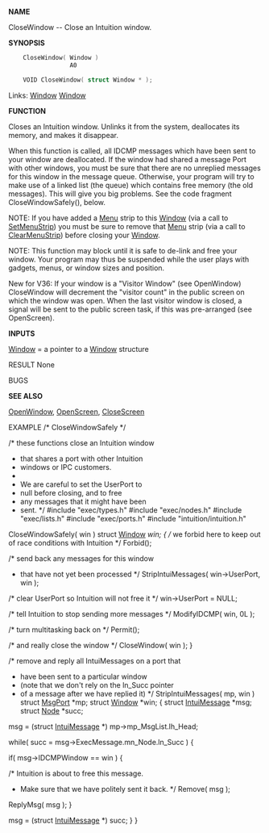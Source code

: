 
**NAME**

CloseWindow -- Close an Intuition window.

**SYNOPSIS**

```c
    CloseWindow( Window )
                 A0

    VOID CloseWindow( struct Window * );

```
Links: [Window](_00D4) [Window](_00D4) 

**FUNCTION**

Closes an Intuition window.  Unlinks it from the system, deallocates
its memory, and makes it disappear.

When this function is called, all IDCMP messages which have been sent
to your window are deallocated.  If the window had shared a message
Port with other windows, you must be sure that there are no unreplied
messages for this window in the message queue.  Otherwise, your program
will try to make use of a linked list (the queue) which contains free
memory (the old messages).  This will give you big problems.
See the code fragment CloseWindowSafely(), below.

NOTE:  If you have added a [Menu](_00D4) strip to this [Window](_00D4) (via
a call to [SetMenuStrip](SetMenuStrip)) you must be sure to remove that [Menu](_00D4) strip
(via a call to [ClearMenuStrip](ClearMenuStrip)) before closing your [Window](_00D4).

NOTE: This function may block until it is safe to de-link and free
your window.  Your program may thus be suspended while the user
plays with gadgets, menus, or window sizes and position.

New for V36: If your window is a &#034;Visitor Window&#034; (see OpenWindow)
CloseWindow will decrement the &#034;visitor count&#034; in the public screen
on which the window was open.  When the last visitor window is
closed, a signal will be sent to the public screen task, if this
was pre-arranged (see OpenScreen).

**INPUTS**

[Window](_00D4) = a pointer to a [Window](_00D4) structure

RESULT
None

BUGS

**SEE ALSO**

[OpenWindow](OpenWindow), [OpenScreen](OpenScreen), [CloseScreen](CloseScreen)

EXAMPLE
/*  CloseWindowSafely */

/* these functions close an Intuition window
* that shares a port with other Intuition
* windows or IPC customers.
*
* We are careful to set the UserPort to
* null before closing, and to free
* any messages that it might have been
* sent.
*/
#include &#034;exec/types.h&#034;
#include &#034;exec/nodes.h&#034;
#include &#034;exec/lists.h&#034;
#include &#034;exec/ports.h&#034;
#include &#034;intuition/intuition.h&#034;

CloseWindowSafely( win )
struct [Window](_00D4) *win;
{
/* we forbid here to keep out of race conditions with Intuition */
Forbid();

/* send back any messages for this window
* that have not yet been processed
*/
StripIntuiMessages( win-&#062;UserPort, win );

/* clear UserPort so Intuition will not free it */
win-&#062;UserPort = NULL;

/* tell Intuition to stop sending more messages */
ModifyIDCMP( win, 0L );

/* turn multitasking back on */
Permit();

/* and really close the window */
CloseWindow( win );
}

/* remove and reply all IntuiMessages on a port that
* have been sent to a particular window
* (note that we don't rely on the ln_Succ pointer
*  of a message after we have replied it)
*/
StripIntuiMessages( mp, win )
struct [MsgPort](_0099) *mp;
struct [Window](_00D4) *win;
{
struct [IntuiMessage](_00D4) *msg;
struct [Node](_0091) *succ;

msg = (struct [IntuiMessage](_00D4) *) mp-&#062;mp_MsgList.lh_Head;

while( succ =  msg-&#062;ExecMessage.mn_Node.ln_Succ ) {

if( msg-&#062;IDCMPWindow ==  win ) {

/* Intuition is about to free this message.
* Make sure that we have politely sent it back.
*/
Remove( msg );

ReplyMsg( msg );
}

msg = (struct [IntuiMessage](_00D4) *) succ;
}
}
